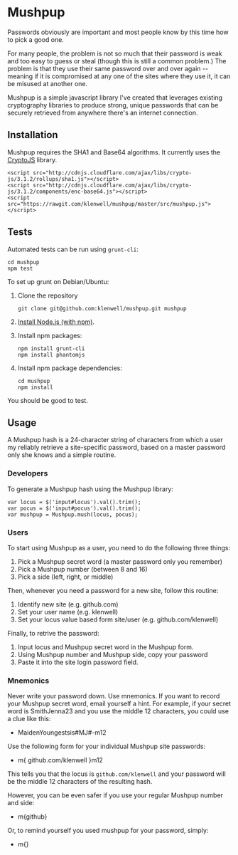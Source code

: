 # Mushpup

Passwords obviously are important and most people know by this time how to pick a good one.

For many people, the problem is not so much that their password is weak and too easy
to guess or steal (though this is still a common problem.) The problem is that they
use their same password over and over again -- meaning if it is compromised at any
one of the sites where they use it, it can be misused at another one.

Mushpup is a simple javascript library I've created that leverages existing cryptography
libraries to produce strong, unique passwords that can be securely retrieved from anywhere
there's an internet connection.


## Installation

Mushpup requires the SHA1 and Base64 algorithms. It currently uses the
[CryptoJS](https://code.google.com/p/crypto-js/) library.

    <script src="http://cdnjs.cloudflare.com/ajax/libs/crypto-js/3.1.2/rollups/sha1.js"></script>
    <script src="http://cdnjs.cloudflare.com/ajax/libs/crypto-js/3.1.2/components/enc-base64.js"></script>
    <script src="https://rawgit.com/klenwell/mushpup/master/src/mushpup.js"></script>


## Tests
Automated tests can be run using `grunt-cli`:

    cd mushpup
    npm test

To set up grunt on Debian/Ubuntu:

1. Clone the repository

    ```
    git clone git@github.com:klenwell/mushpup.git mushpup
    ```

2. [Install Node.js (with npm)](https://github.com/joyent/node/wiki/Installing-Node.js-via-package-manager).
3. Install npm packages:

    ```
    npm install grunt-cli
    npm install phantomjs
    ```

4. Install npm package dependencies:

    ```
    cd mushpup
    npm install
    ```

You should be good to test.


## Usage

A Mushpup hash is a 24-character string of characters from which a user my reliably retrieve
a site-specific password, based on a master password only she knows and a simple routine.

### Developers
To generate a Mushpup hash using the Mushpup library:

    var locus = $('input#locus').val().trim();
    var pocus = $('input#pocus').val().trim();
    var mushpup = Mushpup.mush(locus, pocus);

### Users
To start using Mushpup as a user, you need to do the following three things:

1. Pick a Mushpup secret word (a master password only you remember)
2. Pick a Mushpup number (between 8 and 16)
3. Pick a side (left, right, or middle)

Then, whenever you need a password for a new site, follow this routine:

1. Identify new site (e.g. github.com)
2. Set your user name (e.g. klenwell)
3. Set your locus value based form site/user (e.g. github.com/klenwell)

Finally, to retrive the password:

1. Input locus and Mushpup secret word in the Mushpup form.
2. Using Mushpup number and Mushpup side, copy your password
3. Paste it into the site login password field.

### Mnemonics
Never write your password down. Use mnemonics. If you want to record your Mushpup secret word,
email yourself a hint. For example, if your secret word is SmithJenna23 and you use the middle
12 characters, you could use a clue like this:

- MaidenYoungestsis#MJ#-m12

Use the following form for your individual Mushpup site passwords:

- m{ github.com/klenwell }m12

This tells you that the locus is `github.com/klenwell` and your password will be the middle
12 characters of the resulting hash.

However, you can be even safer if you use your regular Mushpup number and side:

- m{github}

Or, to remind yourself you used mushpup for your password, simply:

- m{}
